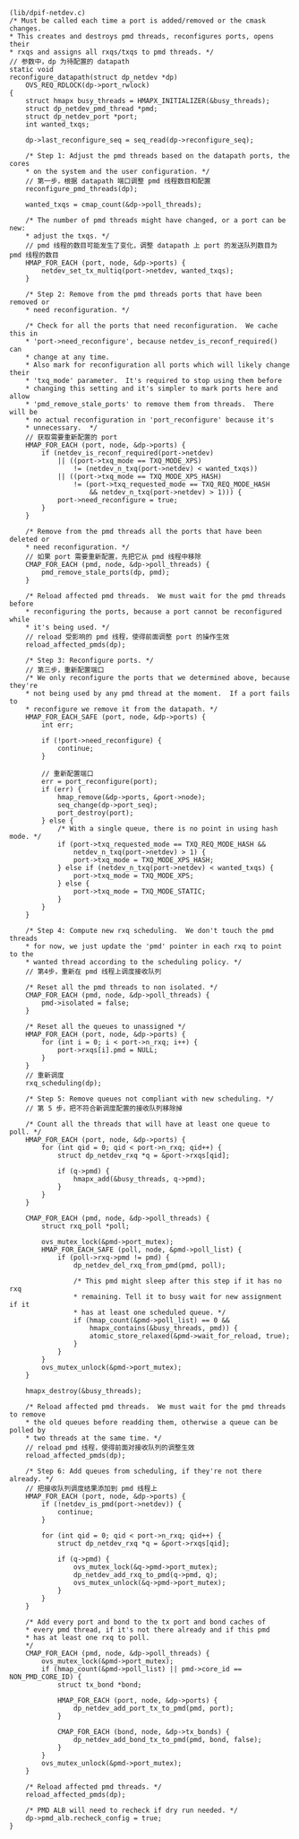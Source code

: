 
    (lib/dpif-netdev.c)
    /* Must be called each time a port is added/removed or the cmask changes.
    * This creates and destroys pmd threads, reconfigures ports, opens their
    * rxqs and assigns all rxqs/txqs to pmd threads. */
    // 参数中，dp 为待配置的 datapath
    static void
    reconfigure_datapath(struct dp_netdev *dp)
        OVS_REQ_RDLOCK(dp->port_rwlock)
    {
        struct hmapx busy_threads = HMAPX_INITIALIZER(&busy_threads);
        struct dp_netdev_pmd_thread *pmd;
        struct dp_netdev_port *port;
        int wanted_txqs;

        dp->last_reconfigure_seq = seq_read(dp->reconfigure_seq);

        /* Step 1: Adjust the pmd threads based on the datapath ports, the cores
        * on the system and the user configuration. */
        // 第一步，根据 datapath 端口调整 pmd 线程数目和配置
        reconfigure_pmd_threads(dp);

        wanted_txqs = cmap_count(&dp->poll_threads);

        /* The number of pmd threads might have changed, or a port can be new:
        * adjust the txqs. */
        // pmd 线程的数目可能发生了变化，调整 datapath 上 port 的发送队列数目为 pmd 线程的数目
        HMAP_FOR_EACH (port, node, &dp->ports) {
            netdev_set_tx_multiq(port->netdev, wanted_txqs);
        }

        /* Step 2: Remove from the pmd threads ports that have been removed or
        * need reconfiguration. */

        /* Check for all the ports that need reconfiguration.  We cache this in
        * 'port->need_reconfigure', because netdev_is_reconf_required() can
        * change at any time.
        * Also mark for reconfiguration all ports which will likely change their
        * 'txq_mode' parameter.  It's required to stop using them before
        * changing this setting and it's simpler to mark ports here and allow
        * 'pmd_remove_stale_ports' to remove them from threads.  There will be
        * no actual reconfiguration in 'port_reconfigure' because it's
        * unnecessary.  */
        // 获取需要重新配置的 port
        HMAP_FOR_EACH (port, node, &dp->ports) {
            if (netdev_is_reconf_required(port->netdev)
                || ((port->txq_mode == TXQ_MODE_XPS)
                    != (netdev_n_txq(port->netdev) < wanted_txqs))
                || ((port->txq_mode == TXQ_MODE_XPS_HASH)
                    != (port->txq_requested_mode == TXQ_REQ_MODE_HASH
                        && netdev_n_txq(port->netdev) > 1))) {
                port->need_reconfigure = true;
            }
        }

        /* Remove from the pmd threads all the ports that have been deleted or
        * need reconfiguration. */
        // 如果 port 需要重新配置，先把它从 pmd 线程中移除
        CMAP_FOR_EACH (pmd, node, &dp->poll_threads) {
            pmd_remove_stale_ports(dp, pmd);
        }

        /* Reload affected pmd threads.  We must wait for the pmd threads before
        * reconfiguring the ports, because a port cannot be reconfigured while
        * it's being used. */
        // reload 受影响的 pmd 线程，使得前面调整 port 的操作生效
        reload_affected_pmds(dp);

        /* Step 3: Reconfigure ports. */
        // 第三步，重新配置端口
        /* We only reconfigure the ports that we determined above, because they're
        * not being used by any pmd thread at the moment.  If a port fails to
        * reconfigure we remove it from the datapath. */
        HMAP_FOR_EACH_SAFE (port, node, &dp->ports) {
            int err;

            if (!port->need_reconfigure) {
                continue;
            }

            // 重新配置端口
            err = port_reconfigure(port);
            if (err) {
                hmap_remove(&dp->ports, &port->node);
                seq_change(dp->port_seq);
                port_destroy(port);
            } else {
                /* With a single queue, there is no point in using hash mode. */
                if (port->txq_requested_mode == TXQ_REQ_MODE_HASH &&
                    netdev_n_txq(port->netdev) > 1) {
                    port->txq_mode = TXQ_MODE_XPS_HASH;
                } else if (netdev_n_txq(port->netdev) < wanted_txqs) {
                    port->txq_mode = TXQ_MODE_XPS;
                } else {
                    port->txq_mode = TXQ_MODE_STATIC;
                }
            }
        }

        /* Step 4: Compute new rxq scheduling.  We don't touch the pmd threads
        * for now, we just update the 'pmd' pointer in each rxq to point to the
        * wanted thread according to the scheduling policy. */
        // 第4步，重新在 pmd 线程上调度接收队列

        /* Reset all the pmd threads to non isolated. */
        CMAP_FOR_EACH (pmd, node, &dp->poll_threads) {
            pmd->isolated = false;
        }

        /* Reset all the queues to unassigned */
        HMAP_FOR_EACH (port, node, &dp->ports) {
            for (int i = 0; i < port->n_rxq; i++) {
                port->rxqs[i].pmd = NULL;
            }
        }
        // 重新调度
        rxq_scheduling(dp);

        /* Step 5: Remove queues not compliant with new scheduling. */
        // 第 5 步，把不符合新调度配置的接收队列移除掉

        /* Count all the threads that will have at least one queue to poll. */
        HMAP_FOR_EACH (port, node, &dp->ports) {
            for (int qid = 0; qid < port->n_rxq; qid++) {
                struct dp_netdev_rxq *q = &port->rxqs[qid];

                if (q->pmd) {
                    hmapx_add(&busy_threads, q->pmd);
                }
            }
        }

        CMAP_FOR_EACH (pmd, node, &dp->poll_threads) {
            struct rxq_poll *poll;

            ovs_mutex_lock(&pmd->port_mutex);
            HMAP_FOR_EACH_SAFE (poll, node, &pmd->poll_list) {
                if (poll->rxq->pmd != pmd) {
                    dp_netdev_del_rxq_from_pmd(pmd, poll);

                    /* This pmd might sleep after this step if it has no rxq
                    * remaining. Tell it to busy wait for new assignment if it
                    * has at least one scheduled queue. */
                    if (hmap_count(&pmd->poll_list) == 0 &&
                        hmapx_contains(&busy_threads, pmd)) {
                        atomic_store_relaxed(&pmd->wait_for_reload, true);
                    }
                }
            }
            ovs_mutex_unlock(&pmd->port_mutex);
        }

        hmapx_destroy(&busy_threads);

        /* Reload affected pmd threads.  We must wait for the pmd threads to remove
        * the old queues before readding them, otherwise a queue can be polled by
        * two threads at the same time. */
        // reload pmd 线程，使得前面对接收队列的调整生效
        reload_affected_pmds(dp);

        /* Step 6: Add queues from scheduling, if they're not there already. */
        // 把接收队列调度结果添加到 pmd 线程上
        HMAP_FOR_EACH (port, node, &dp->ports) {
            if (!netdev_is_pmd(port->netdev)) {
                continue;
            }

            for (int qid = 0; qid < port->n_rxq; qid++) {
                struct dp_netdev_rxq *q = &port->rxqs[qid];

                if (q->pmd) {
                    ovs_mutex_lock(&q->pmd->port_mutex);
                    dp_netdev_add_rxq_to_pmd(q->pmd, q);
                    ovs_mutex_unlock(&q->pmd->port_mutex);
                }
            }
        }

        /* Add every port and bond to the tx port and bond caches of
        * every pmd thread, if it's not there already and if this pmd
        * has at least one rxq to poll.
        */
        CMAP_FOR_EACH (pmd, node, &dp->poll_threads) {
            ovs_mutex_lock(&pmd->port_mutex);
            if (hmap_count(&pmd->poll_list) || pmd->core_id == NON_PMD_CORE_ID) {
                struct tx_bond *bond;

                HMAP_FOR_EACH (port, node, &dp->ports) {
                    dp_netdev_add_port_tx_to_pmd(pmd, port);
                }

                CMAP_FOR_EACH (bond, node, &dp->tx_bonds) {
                    dp_netdev_add_bond_tx_to_pmd(pmd, bond, false);
                }
            }
            ovs_mutex_unlock(&pmd->port_mutex);
        }

        /* Reload affected pmd threads. */
        reload_affected_pmds(dp);

        /* PMD ALB will need to recheck if dry run needed. */
        dp->pmd_alb.recheck_config = true;
    }


